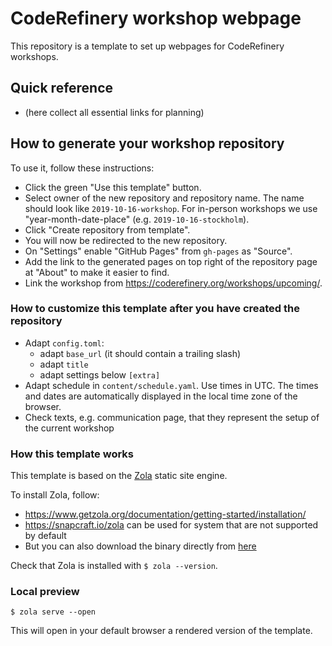 # CodeRefinery workshop webpage

This repository is a template to set up webpages for CodeRefinery
workshops.


## Quick reference

- (here collect all essential links for planning)


## How to generate your workshop repository

To use it, follow these instructions:
- Click the green "Use this template" button.
- Select owner of the new repository and repository name. The name should look like
  `2019-10-16-workshop`. For in-person workshops we use
  "year-month-date-place" (e.g. `2019-10-16-stockholm`).
- Click "Create repository from template".
- You will now be redirected to the new repository.
- On "Settings" enable "GitHub Pages" from `gh-pages` as "Source".
- Add the link to the generated pages on top right of the repository page at
  "About" to make it easier to find.
- Link the workshop from <https://coderefinery.org/workshops/upcoming/>.


### How to customize this template after you have created the repository

- Adapt `config.toml`:
  - adapt `base_url` (it should contain a trailing slash)
  - adapt `title`
  - adapt settings below `[extra]`
- Adapt schedule in `content/schedule.yaml`. Use times in UTC. The times and
  dates are automatically displayed in the local time zone of the browser.
- Check texts, e.g. communication page, that they represent the setup of the current workshop


### How this template works

This template is based on the [Zola](https://www.getzola.org/) static site engine.

To install Zola, follow:
- https://www.getzola.org/documentation/getting-started/installation/
- https://snapcraft.io/zola can be used for system that are not supported by default
- But you can also download the binary directly from [here](https://github.com/getzola/zola/releases)

Check that Zola is installed with `$ zola --version`.


### Local preview

```
$ zola serve --open
```
This will open in your default browser a rendered version of the template.
